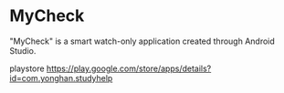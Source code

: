 # MyCheck
"MyCheck" is a smart watch-only application created through Android Studio.

playstore
https://play.google.com/store/apps/details?id=com.yonghan.studyhelp
